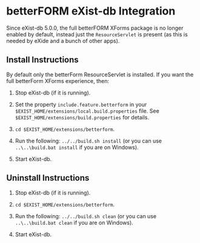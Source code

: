 # betterFORM eXist-db Integration

Since eXist-db 5.0.0, the full betterFORM XForms package is no longer enabled by default, instead just the `ResourceServlet` is present (as this is needed by eXide and a bunch of other apps).


## Install Instructions

By default only the betterForm ResourceServlet is installed. If you want the full betterForm XForms experience, then:

1. Stop eXist-db (if it is running).

2. Set the property `include.feature.betterform` in your `$EXIST_HOME/extensions/local.build.properties` file. See `$EXIST_HOME/extensions/build.properties` for details.

3. `cd $EXIST_HOME/extensions/betterform`.

4. Run the following: `../../build.sh install` (or you can use `..\..\build.bat install` if you are on Windows).

5. Start eXist-db.


## Uninstall Instructions

1. Stop eXist-db (if it is running).

2. `cd $EXIST_HOME/extensions/betterform`.

3. Run the following: `../../build.sh clean` (or you can use `..\..\build.bat clean` if you are on Windows).

4. Start eXist-db.
